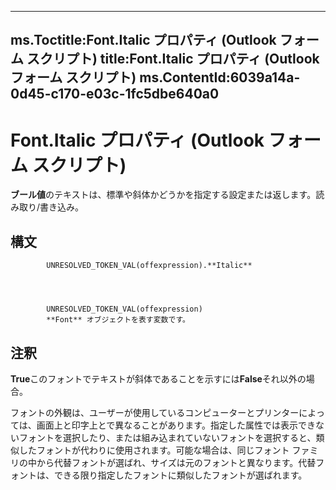 

---
ms.Toctitle:Font.Italic プロパティ (Outlook フォーム スクリプト)
title:Font.Italic プロパティ (Outlook フォーム スクリプト)
ms.ContentId:6039a14a-0d45-c170-e03c-1fc5dbe640a0
---
# Font.Italic プロパティ (Outlook フォーム スクリプト)




**ブール値**のテキストは、標準や斜体かどうかを指定する設定または返します。読み取り/書き込み。

## 構文

            UNRESOLVED_TOKEN_VAL(offexpression).**Italic**




            UNRESOLVED_TOKEN_VAL(offexpression)
            **Font** オブジェクトを表す変数です。



## 注釈
**True**このフォントでテキストが斜体であることを示すには**False**それ以外の場合。



フォントの外観は、ユーザーが使用しているコンピューターとプリンターによっては、画面上と印字上とで異なることがあります。指定した属性では表示できないフォントを選択したり、または組み込まれていないフォントを選択すると、類似したフォントが代わりに使用されます。可能な場合は、同じフォント ファミリの中から代替フォントが選ばれ、サイズは元のフォントと異なります。代替フォントは、できる限り指定したフォントに類似したフォントが選ばれます。




